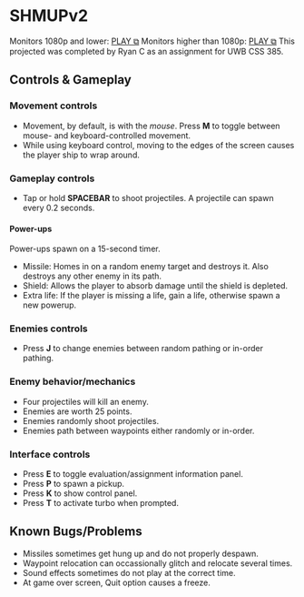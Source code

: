 # SHMUPv2
Monitors 1080p and lower: [PLAY ⧉](https://ryscco.github.io/SHMUPv2/build1080/)
Monitors higher than 1080p: [PLAY ⧉](https://ryscco.github.io/SHMUPv2/build1440/)
This projected was completed by Ryan C as an assignment for UWB CSS 385.
## Controls & Gameplay
### Movement controls
- Movement, by default, is with the *mouse*. Press **M** to toggle between mouse- and keyboard-controlled movement.
- While using keyboard control, moving to the edges of the screen causes the player ship to wrap around.
### Gameplay controls
- Tap or hold **SPACEBAR** to shoot projectiles. A projectile can spawn every 0.2 seconds.
#### Power-ups
Power-ups spawn on a 15-second timer.
- Missile: Homes in on a random enemy target and destroys it. Also destroys any other enemy in its path.
- Shield: Allows the player to absorb damage until the shield is depleted.
- Extra life: If the player is missing a life, gain a life, otherwise spawn a new powerup.
### Enemies controls
- Press **J** to change enemies between random pathing or in-order pathing.
### Enemy behavior/mechanics
- Four projectiles will kill an enemy.
- Enemies are worth 25 points.
- Enemies randomly shoot projectiles.
- Enemies path between waypoints either randomly or in-order.
### Interface controls
- Press **E** to toggle evaluation/assignment information panel.
- Press **P** to spawn a pickup.
- Press **K** to show control panel.
- Press **T** to activate turbo when prompted.
## Known Bugs/Problems
- Missiles sometimes get hung up and do not properly despawn.
- Waypoint relocation can occassionally glitch and relocate several times.
- Sound effects sometimes do not play at the correct time.
- At game over screen, Quit option causes a freeze.
